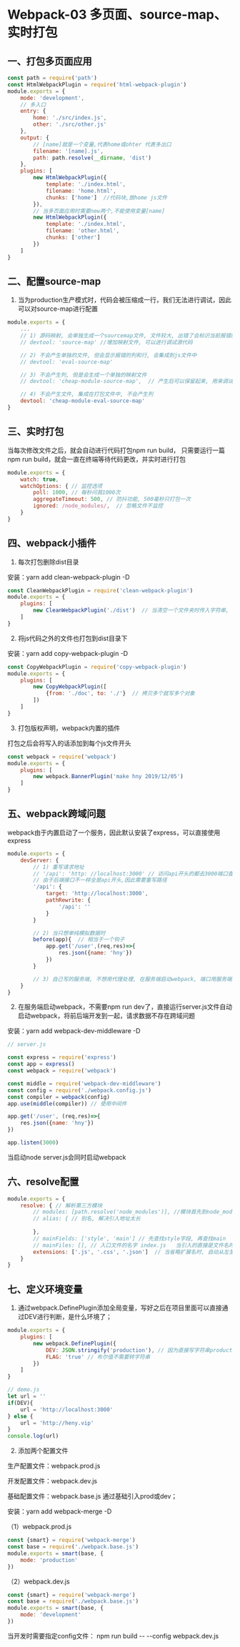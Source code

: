 # Webpack-03 多页面、source-map、实时打包
## 一、打包多页面应用
```js
const path = require('path')
const HtmlWebpackPlugin = require('html-webpack-plugin')
module.exports = {
    mode: 'development',
    // 多入口
    entry: {
        home: './src/index.js',
        other: './src/other.js'
    },
    output: {
        // [name]就是一个变量,代表home或ohter 代表多出口
        filename: '[name].js',
        path: path.resolve(__dirname, 'dist')
    },
    plugins: [
        new HtmlWebpackPlugin({
            template: './index.html',
            filename: 'home.html',
            chunks: ['home']  //代码块,放home js文件
        }),
        // 当多页面应用时需要new两个,不能使用变量[name]
        new HtmlWebpackPlugin({
            template: './index.html',
            filename: 'other.html',
            chunks: ['other']
        })
    ]
}
```


## 二、配置source-map
1. 当为production生产模式时，代码会被压缩成一行，我们无法进行调试，因此可以对source-map进行配置
```js
module.exports = {
    ...
    // 1) 源码映射, 会单独生成一个sourcemap文件, 文件较大, 出错了会标识当前报错的列和行
    // devtool: 'source-map' //增加映射文件, 可以进行调试源代码

    // 2) 不会产生单独的文件, 但会显示报错的列和行, 会集成到js文件中
    // devtool: 'eval-source-map'

    // 3) 不会产生列, 但是会生成一个单独的映射文件
    // devtool: 'cheap-module-source-map',  // 产生后可以保留起来, 用来调试

    // 4) 不会产生文件, 集成在打包文件中, 不会产生列
    devtool: 'cheap-module-eval-source-map'
}
```

## 三、实时打包
当每次修改文件之后，就会自动进行代码打包npm run build， 只需要运行一篇npm run build，就会一直在终端等待代码更改，并实时进行打包
```js
module.exports = {
    watch: true,
    watchOptions: { // 监控选项
        poll: 1000, // 每秒问我1000次
        aggregateTimeout: 500, // 防抖功能, 500毫秒只打包一次
        ignored: /node_modules/,  // 忽略文件不监控
    }
}
```

## 四、webpack小插件
1. 每次打包删除dist目录

安装：yarn add clean-webpack-plugin -D
```js
const CleanWebpackPlugin = require('clean-webpack-plugin')
module.exports = {
    plugins: [
        new CleanWebpackPlugin('./dist')  // 当清空一个文件夹时传入字符串, 当多个文件夹时, 传入一个数组
    ]
}
```
2. 将js代码之外的文件也打包到dist目录下

安装：yarn add copy-webpack-plugin -D
```js
const CopyWebpackPlugin = require('copy-webpack-plugin')
module.exports = {
    plugins: [
        new CopyWebpackPlugin([
            {from: './doc', to: './'}  // 拷贝多个就写多个对象
        ])
    ]
}
```
3. 打包版权声明，webpack内置的插件

打包之后会将写入的话添加到每个js文件开头
```js
const webpack = require('webpack')
module.exports = {
    plugins: [
        new webpack.BannerPlugin('make hny 2019/12/05')
    ]
}
```


## 五、webpack跨域问题
webpack由于内置启动了一个服务，因此默认安装了express，可以直接使用express
```js
module.exports = {
    devServer: {
        // 1) 重写请求地址
        // '/api': 'http: //localhost:3000' // 访问api开头的都去3000端口查找,
        // 由于后端接口不一样全是api开头,因此需要重写路径
        '/api': {
            target: 'http://localhost:3000',
            pathRewrite: {
                '/api': ''
            }
        }

        // 2) 当只想单纯模拟数据时
        before(app){  // 相当于一个钩子
            app.get('/user',(req,res)=>{
                res.json({name: 'hny'})
            })
        }

        // 3) 自己写的服务端, 不想用代理处理, 在服务端启动webpack, 端口用服务端的端口
    }
}
```
2. 在服务端启动webpack，不需要npm run dev了，直接运行server.js文件自动启动webpack，将前后端开发到一起，请求数据不存在跨域问题

安装：yarn add webpack-dev-middleware -D
```js
// server.js

const express = require('express')
const app = express()
const webpack = require('webpack')

const middle = require('webpack-dev-middleware')
const config = require('./webpack.config.js')
const compiler = webpack(config)
app.use(middle(compiler)) // 使用中间件

app.get('/user', (req,res)=>{
    res.json({name: 'hny'})
})

app.listen(3000)
```
当启动node server.js会同时启动webpack


## 六、resolve配置
```js
module.exports = {
    resolve: { // 解析第三方模块
        // modules: [path.resolve('node_modules')], //模块首先到node_modules查找, 不要到上一层目录查找了,如果有其他模块可以继续在数组里面添加
        // alias: { // 别名, 解决引入地址太长
            
        },
        // mainFields: ['style', 'main'] // 先查找style字段, 再查找main
        // mainFiles: [], // 入口文件的名字 index.js   当引入的直接是文件名时, 首先查找index.js文件
        extensions: ['.js', '.css', '.json']  // 当省略扩展名时, 自动从左至右顺序查找文件
    }
}

```
## 七、定义环境变量
1. 通过webpack.DefinePlugin添加全局变量，写好之后在项目里面可以直接通过DEV进行判断，是什么环境了；
```js
module.exports = {
    plugins: [
        new webpack.DefinePlugin({
            DEV: JSON.stringify('production'), // 因为直接写字符串production会是一个变量, 因此需要转字符串
            FLAG: 'true' // 布尔值不需要转字符串
        })
    ]
}

// demo.js
let url = ''
if(DEV){
    url = 'http://localhost:3000'
} else {
    url = 'http://heny.vip'
}
console.log(url)
```
2. 添加两个配置文件

生产配置文件：webpack.prod.js

开发配置文件：webpack.dev.js

基础配置文件：webpack.base.js       通过基础引入prod或dev；

安装：yarn add webpack-merge -D

（1）webpack.prod.js
```js
const {smart} = require('webpack-merge')
const base = require('./webpack.base.js')
module.exports = smart(base, {
    mode: 'production'
})
```
（2）webpack.dev.js
```js
const {smart} = require('webpack-merge')
const base = require('./webpack.base.js')
module.exports = smart(base, {
    mode: 'development'
})
```
当开发时需要指定config文件： npm run build -- --config webpack.dev.js
